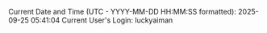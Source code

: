 Current Date and Time (UTC - YYYY-MM-DD HH:MM:SS formatted): 2025-09-25 05:41:04
Current User's Login: luckyaiman
